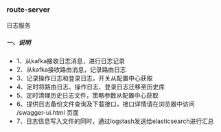 ### route-server
日志服务

##### 一、说明
- 1、从kafka接收日志消息，进行日志记录
- 2、从kafka接收路由消息，记录路由日志
- 3、记录操作日志和登录日志，开关从配置中心获取
- 4、定时将路由日志、操作日志、登录日志迁移至历史库
- 5、定时清理历史日志文件，策略参数从配置中心获取
- 6、提供日志备份文件查询及下载接口，接口详情请在浏览器中访问 /swagger-ui.html 页面
- 7、日志信息写入文件的同时，通过logstash发送给elasticsearch进行汇总
